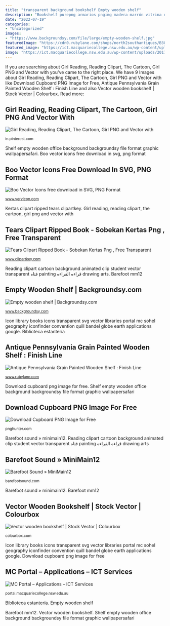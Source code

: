 ```yaml
---
title: "transparent background bookshelf Empty wooden shelf"
description: "Bookshelf purepng armarios pngimg madera marrón vitrina despensa gabinete hiclipart freepngimg pngocean pngegg toppng"
date: "2022-07-19"
categories:
- "Uncategorized"
images:
- "https://www.backgroundsy.com/file/large/empty-wooden-shelf.jpg"
featuredImage: "https://cdn0.rubylane.com/shops/north2southantiques/B3051.1L.jpg"
featured_image: "https://ict.macquariecollege.nsw.edu.au/wp-content/uploads/2017/01/291400-books_2-512.png"
image: "https://ict.macquariecollege.nsw.edu.au/wp-content/uploads/2017/01/291400-books_2-512.png"
---
```


If you are searching about Girl Reading, Reading Clipart, The Cartoon, Girl PNG and Vector with you've came to the right place. We have 9 Images about Girl Reading, Reading Clipart, The Cartoon, Girl PNG and Vector with like Download Cupboard PNG Image for Free, Antique Pennsylvania Grain Painted Wooden Shelf : Finish Line and also Vector wooden bookshelf | Stock Vector | Colourbox. Read more:

## Girl Reading, Reading Clipart, The Cartoon, Girl PNG And Vector With

![Girl Reading, Reading Clipart, The Cartoon, Girl PNG and Vector with](https://i.pinimg.com/736x/fb/13/e3/fb13e385627fe93733893f993f6f0152.jpg "Mc portal – applications – ict services")

<small>in.pinterest.com</small>

Shelf empty wooden office background backgroundsy file format graphic wallpapersafari. Boo vector icons free download in svg, png format

## Boo Vector Icons Free Download In SVG, PNG Format

![Boo Vector Icons free download in SVG, PNG Format](https://icons.veryicon.com/png/Game/SuperMario/Boo.png "Vector wooden bookshelf")

<small>www.veryicon.com</small>

Kertas clipart ripped tears clipartkey. Girl reading, reading clipart, the cartoon, girl png and vector with

## Tears Clipart Ripped Book - Sobekan Kertas Png , Free Transparent

![Tears Clipart Ripped Book - Sobekan Kertas Png , Free Transparent](https://www.clipartkey.com/mpngs/m/260-2608945_tears-clipart-ripped-book-sobekan-kertas-png.png "Shelf empty wooden office background backgroundsy file format graphic wallpapersafari")

<small>www.clipartkey.com</small>

Reading clipart cartoon background animated clip student vector transparent فتاه painting قراءه القراءه drawing arts. Barefoot mm12

## Empty Wooden Shelf | Backgroundsy.com

![Empty wooden shelf | Backgroundsy.com](https://www.backgroundsy.com/file/large/empty-wooden-shelf.jpg "Empty wooden shelf")

<small>www.backgroundsy.com</small>

Icon library books icons transparent svg vector libraries portal mc sohel geography iconfinder convention quill bandel globe earth applications google. Biblioteca estantería

## Antique Pennsylvania Grain Painted Wooden Shelf : Finish Line

![Antique Pennsylvania Grain Painted Wooden Shelf : Finish Line](https://cdn0.rubylane.com/shops/north2southantiques/B3051.1L.jpg "Barefoot mm12")

<small>www.rubylane.com</small>

Download cupboard png image for free. Shelf empty wooden office background backgroundsy file format graphic wallpapersafari

## Download Cupboard PNG Image For Free

![Download Cupboard PNG Image for Free](https://purepng.com/public/uploads/large/purepng.com-cupboardcupboardpressa-cabinetdoor-and-shelves-1701527922028lkj6e.png "Barefoot mm12")

<small>pnghunter.com</small>

Barefoot sound » minimain12. Reading clipart cartoon background animated clip student vector transparent فتاه painting قراءه القراءه drawing arts

## Barefoot Sound » MiniMain12

![Barefoot Sound » MiniMain12](http://barefootsound.com/wp-content/uploads/2014/04/MM12_Rear-transparent-background-e1399440494825.png "Bookshelf purepng armarios pngimg madera marrón vitrina despensa gabinete hiclipart freepngimg pngocean pngegg toppng")

<small>barefootsound.com</small>

Barefoot sound » minimain12. Barefoot mm12

## Vector Wooden Bookshelf | Stock Vector | Colourbox

![Vector wooden bookshelf | Stock Vector | Colourbox](https://d2gg9evh47fn9z.cloudfront.net/800px_COLOURBOX3823817.jpg "Barefoot mm12")

<small>colourbox.com</small>

Icon library books icons transparent svg vector libraries portal mc sohel geography iconfinder convention quill bandel globe earth applications google. Download cupboard png image for free

## MC Portal – Applications – ICT Services

![MC Portal – Applications – ICT Services](https://ict.macquariecollege.nsw.edu.au/wp-content/uploads/2017/01/291400-books_2-512.png "Girl reading, reading clipart, the cartoon, girl png and vector with")

<small>portal.macquariecollege.nsw.edu.au</small>

Biblioteca estantería. Empty wooden shelf

Barefoot mm12. Vector wooden bookshelf. Shelf empty wooden office background backgroundsy file format graphic wallpapersafari
